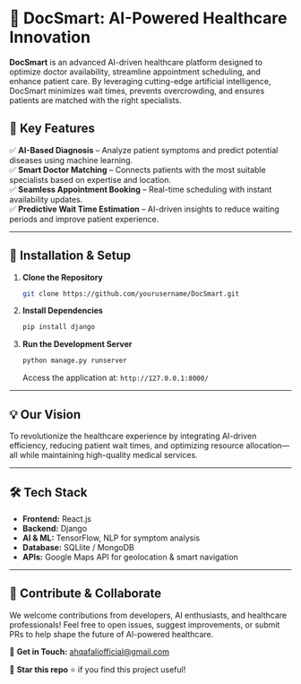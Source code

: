 

# 🚀 **DocSmart: AI-Powered Healthcare Innovation**  

**DocSmart** is an advanced AI-driven healthcare platform designed to optimize doctor availability, streamline appointment scheduling, and enhance patient care. By leveraging cutting-edge artificial intelligence, DocSmart minimizes wait times, prevents overcrowding, and ensures patients are matched with the right specialists.  

## 🌟 **Key Features**  

✅ **AI-Based Diagnosis** – Analyze patient symptoms and predict potential diseases using machine learning.  
✅ **Smart Doctor Matching** – Connects patients with the most suitable specialists based on expertise and location.  
✅ **Seamless Appointment Booking** – Real-time scheduling with instant availability updates.  
✅ **Predictive Wait Time Estimation** – AI-driven insights to reduce waiting periods and improve patient experience.  

---

## 🔧 **Installation & Setup**  

1. **Clone the Repository**  
   ```bash
   git clone https://github.com/yourusername/DocSmart.git
   ```  

2. **Install Dependencies**  
   ```bash
   pip install django
   ```  

3. **Run the Development Server**  
   ```bash
   python manage.py runserver
   ```  
   Access the application at: `http://127.0.0.1:8000/`  

---

## 💡 **Our Vision**  
To revolutionize the healthcare experience by integrating AI-driven efficiency, reducing patient wait times, and optimizing resource allocation—all while maintaining high-quality medical services.  

---

## 🛠 **Tech Stack**  

- **Frontend:** React.js  
- **Backend:** Django
- **AI & ML:** TensorFlow, NLP for symptom analysis  
- **Database:** SQLlite / MongoDB  
- **APIs:** Google Maps API for geolocation & smart navigation  

---

## 🤝 **Contribute & Collaborate**  

We welcome contributions from developers, AI enthusiasts, and healthcare professionals! Feel free to open issues, suggest improvements, or submit PRs to help shape the future of AI-powered healthcare.  

📩 **Get in Touch:** ahqafaliofficial@gmail.com

📌 **Star this repo** ⭐ if you find this project useful!  

